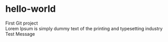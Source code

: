 # hello-world
First Git project </br>
Lorem Ipsum is simply dummy text of the printing and typesetting industry <br>
Test Message
